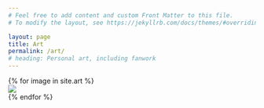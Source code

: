 ```yaml
---
# Feel free to add content and custom Front Matter to this file.
# To modify the layout, see https://jekyllrb.com/docs/themes/#overriding-theme-defaults

layout: page
title: Art
permalink: /art/
# heading: Personal art, including fanwork
---
```

<script src="/assets/js/jquery-3.5.1.min.js"></script>
<script src="https://unpkg.com/isotope-layout@3/dist/isotope.pkgd.js"></script>
<script src="/assets/js/packery-mode.pkgd.js"></script>
<link rel="stylesheet" href="/assets/css/isotope-image-gallery.css">

<div class="grid gallery">
 {% for image in site.art %}
	<div class="grid-item">
	<a href = "{{site.url}}{{image.image_path}}">
 <img src="{{ site.url }}{{ image.image_path  }}" />
</a></div>
 {% endfor %}
</div>

<script src="/assets/js/isotope-image-gallery.js"></script>

<link rel="stylesheet" href="/assets/css/lightbox.css">
<script type="text/javascript" src="/assets/js/lightbox.js"></script>
